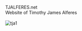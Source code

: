TJALFERES.net<br />
Website of Timothy James Alferes<br /><br />
![tja1](https://user-images.githubusercontent.com/19824877/78457962-a6cd2400-7673-11ea-837b-1bd053d28931.jpg)